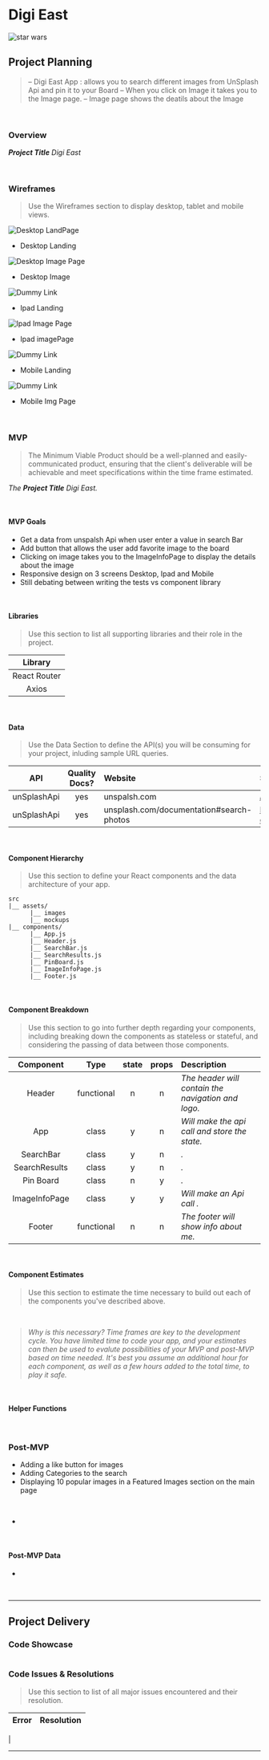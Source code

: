 # **Digi East**
![star wars](http://gph.is/1uG6VuR.gif)
## Project Planning

> – Digi East App : allows you to search different images from UnSplash Api and pin it to your Board
> – When you click on Image it takes you to the Image page. 
> – Image page shows the deatils about the Image 

<br>

### Overview

_**Project Title** Digi East_

<br>

### Wireframes

> Use the Wireframes section to display desktop, tablet and mobile views.


![Desktop LandPage](https://imgur.com/ushtl2w.png)

- Desktop Landing

![Desktop Image Page](https://imgur.com/tS959h9.png)

- Desktop Image

![Dummy Link](https://imgur.com/ushtl2w.png)

- Ipad Landing

![Ipad Image Page](https://imgur.com/tS959h9.png)

- Ipad imagePage

![Dummy Link](https://imgur.com/2UBSKbt.png)

- Mobile Landing

![Dummy Link](https://imgur.com/WOPl65G.png)

- Mobile Img Page

<br>

### MVP

> The Minimum Viable Product should be a well-planned and easily-communicated product, ensuring that the client's deliverable will be achievable and meet specifications within the time frame estimated.

_The **Project Title** Digi East._

<br>

####  MVP Goals

- Get a data from unspalsh Api when user enter a value in search Bar
- Add button that allows the user add favorite image to the board
- Clicking on image takes you to the ImageInfoPage to display the details about the image
- Responsive design on 3 screens Desktop, Ipad and Mobile
- Still debating between writing the tests vs component library

<br>

#### Libraries

> Use this section to list all supporting libraries and their role in the project.

|     Library      |                                 
| :--------------: | 
|   React Router   | 
|   Axios          | 
      

<br>

#### Data

> Use the Data Section to define the API(s) you will be consuming for your project, inluding sample URL queries.

|    API     | Quality Docs? | Website       | Sample Query                            |
| :--------: | :-----------: | :------------ | :-------------------------------------- |
| unSplashApi |      yes      | unspalsh.com | _https://api.unsplash.com/photos/_ |
|unSplashApi  |      yes      |unsplash.com/documentation#search-photos|    https://api.unsplash.com/search/photos?query={input}&client_id=     |
<br>

#### Component Hierarchy

> Use this section to define your React components and the data architecture of your app.

```
src
|__ assets/
      |__ images
      |__ mockups
|__ components/
      |__ App.js
      |__ Header.js
      |__ SearchBar.js
      |__ SearchResults.js
      |__ PinBoard.js
      |__ ImageInfoPage.js
      |__ Footer.js
```

<br>

#### Component Breakdown 

> Use this section to go into further depth regarding your components, including breaking down the components as stateless or stateful, and considering the passing of data between those components.

|  Component   |    Type    | state | props | Description                                                      |
| :----------: | :--------: | :---: | :---: | :--------------------------------------------------------------- |
| Header       | functional |   n   |   n   | _The header will contain the navigation and logo._               |
| App          |   class    |   y   |   n   | _Will make the api call and store the state._                    |
| SearchBar    |   class    |   y   |   n   | _._      |
| SearchResults|   class    |   y   |   n   | _._      |
| Pin Board    |   class    |   n   |   y   | _._                 |
| ImageInfoPage|   class    |   y   |   y   | _Will make an Api call ._                                        |
| Footer       | functional |   n   |   n   | _The footer will show info about me._                             |

<br>

#### Component Estimates

> Use this section to estimate the time necessary to build out each of the components you've described above.


<br>

> _Why is this necessary? Time frames are key to the development cycle. You have limited time to code your app, and your estimates can then be used to evalute possibilities of your MVP and post-MVP based on time needed. It's best you assume an additional hour for each component, as well as a few hours added to the total time, to play it safe._

<br>

#### Helper Functions

> 

<br>

### Post-MVP
- Adding a like button for images
- Adding Categories to the search
- Displaying 10 popular images in a Featured Images section on the main page

> 

<br>


- 
<br>

#### Post-MVP Data

- 

<br>

***

## Project Delivery

> 

### Code Showcase

> 

```

```

### Code Issues & Resolutions

> Use this section to list of all major issues encountered and their resolution.

| Error                                                   | Resolution                                             |
| :------------------------------------------------------ | :----------------------------------------------------- |
| 

***

